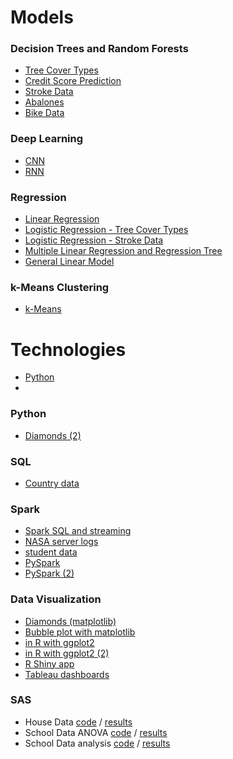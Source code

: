 # Models
### Decision Trees and Random Forests
* [Tree Cover Types](https://github.com/lauren-forti/Big-Data/blob/main/Project_03.ipynb)
* [Credit Score Prediction](https://github.com/lauren-forti/Programming-for-Data-Science/blob/main/forti_midterm.ipynb)
* [Stroke Data ](https://github.com/lauren-forti/Big-Data/blob/main/HW_07.ipynb)
* [Abalones](https://github.com/lauren-forti/Programming-for-Data-Science/blob/main/Assignment3.ipynb)
* [Bike Data](https://github.com/lauren-forti/Predictive-Modeling/blob/main/FortiHomework6.Rmd)

### Deep Learning
* [CNN](https://github.com/lauren-forti/Deep-Learning/blob/main/Project4_Forti_Lauren.ipynb)
* [RNN](https://github.com/lauren-forti/Deep-Learning/blob/main/Project5_Forti_Lauren.ipynb)

### Regression
* [Linear Regression](https://github.com/lauren-forti/Predictive-Modeling/blob/main/FortiHomework3.Rmd)
* [Logistic Regression - Tree Cover Types](https://github.com/lauren-forti/Big-Data/blob/main/Project_03.ipynb)
* [Logistic Regression - Stroke Data](https://github.com/lauren-forti/Big-Data/blob/main/HW_06.ipynb)
* [Multiple Linear Regression and Regression Tree](https://github.com/lauren-forti/Predictive-Modeling/blob/main/FortiFinalCourseProject.Rmd)
* [General Linear Model](https://github.com/lauren-forti/Predictive-Modeling/blob/main/FortiHomework5.Rmd)

### k-Means Clustering
* [k-Means](https://github.com/lauren-forti/Predictive-Modeling/blob/main/FortiHomework7.Rmd)



# Technologies
* [Python]()
*

### Python
* [Diamonds (2)](https://github.com/lauren-forti/Intro-to-Python/blob/main/Project_04_Forti.ipynb)

### SQL
* [Country data](https://github.com/lauren-forti/Programming-for-Data-Science/blob/main/forti_assignment6.ipynb)

### Spark
* [Spark SQL and streaming](https://github.com/lauren-forti/Big-Data/blob/main/HW_08.ipynb)
* [NASA server logs](https://github.com/lauren-forti/Big-Data/blob/main/Project_01.ipynb)
* [student data](https://github.com/lauren-forti/Big-Data/blob/main/Project_02.ipynb)
* [PySpark](https://github.com/lauren-forti/Big-Data/blob/main/HW_04.ipynb)
* [PySpark (2)](https://github.com/lauren-forti/Big-Data/blob/main/HW_03.ipynb)

### Data Visualization 
* [Diamonds (matplotlib)](https://github.com/lauren-forti/Big-Data/blob/main/HW_03.ipynb)
* [Bubble plot with matplotlib](https://github.com/lauren-forti/Data-Visualization/blob/main/Forti_Lauren_Week3_Plotting_Matplotlib_Homework.ipynb)
* [in R with ggplot2](https://github.com/lauren-forti/Data-Visualization/blob/main/Forti_Lauren_ggplot2_Homework_Part2_Markdown.Rmd)
* [in R with ggplot2 (2)](https://github.com/lauren-forti/Data-Visualization/blob/main/Forti_Lauren_ggplot2_Homework_Part2_3_Markdown.Rmd)
* [R Shiny app](https://github.com/lauren-forti/Data-Visualization/blob/main/Forti_Lauren_Shiny_Homework_Week4.R)
* [Tableau dashboards](https://github.com/lauren-forti/Data-Visualization/blob/main/Forti_Lauren_Week_5_Homework.twbx)

### SAS
* House Data [code](https://github.com/lauren-forti/SAS/blob/main/final.sas) / [results](https://github.com/lauren-forti/SAS/blob/main/final_results.pdf)
* School Data ANOVA [code](https://github.com/lauren-forti/SAS/blob/main/project7.sas) / [results](https://github.com/lauren-forti/SAS/blob/main/project7_results.pdf)
* School Data analysis [code](https://github.com/lauren-forti/SAS/blob/main/project6.sas) / [results](https://github.com/lauren-forti/SAS/blob/main/project6_results.pdf)
